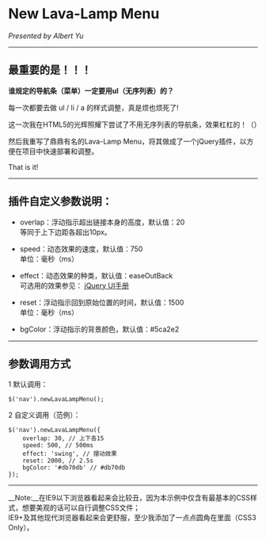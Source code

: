 # New Lava-Lamp Menu

_Presented by Albert Yu_

---

## 最重要的是！！！

__谁规定的导航条（菜单）一定要用ul（无序列表）的？__

每一次都要去做 ul / li / a 的样式调整，真是烦也烦死了!

这一次我在HTML5的光辉照耀下尝试了不用无序列表的导航条，效果杠杠的！（）

然后我重写了鼎鼎有名的Lava-Lamp Menu，将其做成了一个jQuery插件，以方便在项目中快速部署和调整。

That is it!

---

## 插件自定义参数说明：

* overlap：浮动指示超出链接本身的高度，默认值：20  
  等同于上下边距各超出10px。

* speed：动态效果的速度，默认值：750  
  单位：毫秒（ms）

* effect：动态效果的种类，默认值：easeOutBack  
  可选用的效果参见： [jQuery UI手册][link-jQuery-ui]

* reset：浮动指示回到原始位置的时间，默认值：1500  
  单位：毫秒（ms）

* bgColor：浮动指示的背景颜色，默认值：#5ca2e2

---

## 参数调用方式

1 默认调用：

`$('nav').newLavaLampMenu();`
					
2 自定义调用（范例）：

    $('nav').newLavaLampMenu({
        overlap: 30, // 上下各15
        speed: 500, // 500ms
        effect: 'swing', // 摆动效果
        reset: 2000, // 2.5s
        bgColor: '#db70db' // #db70db
    });

---
					
__Note:__在IE9以下浏览器看起来会比较丑，因为本示例中仅含有最基本的CSS样式，想要美观的话可以自行调整CSS文件；  
IE9+及其他现代浏览器看起来会更舒服，至少我添加了一点点圆角在里面（CSS3 Only）。

[link-jQuery-ui]: http://jqueryui.com/demos/effect/#easing/